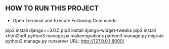 

## HOW TO RUN THIS PROJECT

- Open Terminal and Execute Following Commands :

pip3 install django==3.0.5
pip3 install django-widget-tweaks
pip3 install xhtml2pdf
python3 manage.py makemigrations
python3 manage.py migrate
python3 manage.py runserver
URL:
http://127.0.0.1:8000/
